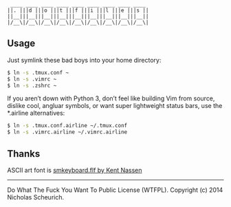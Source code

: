 ```
 ____ ____ ____ ____ ____ ____ ____ ____ ____ 
||. |||d |||o |||t |||f |||i |||l |||e |||s ||
||__|||__|||__|||__|||__|||__|||__|||__|||__||
|/__\|/__\|/__\|/__\|/__\|/__\|/__\|/__\|/__\|
```

Usage
-----

Just symlink these bad boys into your home directory:

```bash
$ ln -s .tmux.conf ~
$ ln -s .vimrc ~
$ ln -s .zshrc ~
```

If you aren’t down with Python 3, don’t feel like building Vim from source, dislike cool, angluar symbols, or want super lightweight status bars, use the *.airline alternatives:

```bash
$ ln -s .tmux.conf.airline ~/.tmux.conf
$ ln -s .vimrc.airline ~/.vimrc.airline
```

Thanks
------
ASCII art font is [smkeyboard.flf by Kent Nassen](http://www.forkable.eu/utils/fonts/figlet/smkeyboard.flf)

---

Do What The Fuck You Want To Public License (WTFPL). Copyright (c) 2014 Nicholas Scheurich.
